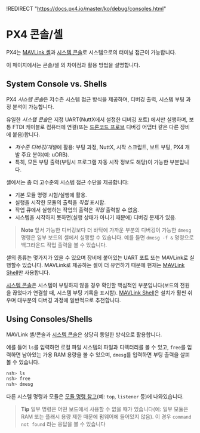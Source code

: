 !REDIRECT "https://docs.px4.io/master/ko/debug/consoles.html"

# PX4 콘솔/셸

PX4는 [MAVLink 셸](../debug/mavlink_shell.md)과 [시스템 콘솔](../debug/system_console.md)로 시스템으로의 터미널 접근이 가능합니다.

이 페이지에서는 콘솔/셸 의 차이점과 활용 방법을 설명합니다.

<a id="console_vs_shell"></a>

## System Console vs. Shells

PX4 *시스템 콘솔*은 저수즌 시스템 접근 방식을 제공하며, 디버깅 출력, 시스템 부팅 과정 분석이 가능합니다.

유일한 *시스템 콘솔*은 지정 UART(NuttX에서 설정한 디버깅 포트) 에서만 실행하며, 보통 FTDI 케이블로 컴퓨터에 연결(또는 [드론코드 프로브](https://kb.zubax.com/display/MAINKB/Dronecode+Probe+documentation) 디버깅 어댑터 같은 다른 장비에 붙음)합니다.
- *저수준 디버깅/개발*에 활용: 부팅 과정, NuttX, 시작 스크립트, 보트 부팅, PX4 개발 주요 분야(예: uORB).
- 특히, 모든 부팅 출력(부팅시 프로그램 자동 시작 정보도 해당)이 가능한 부분입니다.

셸에서는 좀 더 고수준의 시스템 접근 수단을 제공합니다:
- 기본 모듈 명령 시험/실행에 활용.
- 실행을 시작한 모듈의 출력을 *직접* 표시함.
- 작업 큐에서 실행하는 작업의 출력은 *직접* 출력할 수 없음.
- 시스템을 시작하지 못하면(실행 상태가 아니기 때문에) 디버깅 문제가 있음.

> **Note** 앞서 가능한 디버깅보다 더 바닥에 가까운 부분의 디버깅이 가능한 `dmesg` 명령은 일부 보드의 셸에서 실행할 수 있습니다. 예를 들면 `dmesg -f &` 명령으로 백그라운드 작업 출력을 볼 수 있습니다.

셸의 종류는 몇가지가 있을 수 있으며 장비에 붙어있는 UART 포트 또는 MAVLink로 실행할수 있습니다. MAVLink로 제공하는 셸이 더 유연하기 때문에 현재는 [MAVLink Shell](../debug/mavlink_shell.md)만 사용합니다.

[시스템 콘솔](../debug/system_console.md)은 시스템이 부팅하지 않을 경우 확인할 핵심적인 부분입니다(보드의 전원을 끊었다가 연결할 때, 시스템 부팅 기록을 표시함). [MAVLink Shell](../debug/mavlink_shell.md)은 설치가 훨씬 쉬우며 대부분의 디버깅 과정에 일반적으로 추천합니다.

<a id="using_the_console"></a>

## Using Consoles/Shells

MAVLink 셸/콘솔과 [시스템 콘솔](../debug/system_console.md)은 상당히 동일한 방식으로 활용합니다.

예를 들어 `ls`를 입력하면 로컬 파일 시스템의 파일과 디렉터리를 볼 수 있고, `free`를 입력하면 남아있는 가용 RAM 용량을 볼 수 있으며, `dmesg`를 입력하면 부팅 출력을 살펴볼 수 있습니다.

```bash
nsh> ls
nsh> free
nsh> dmesg
```

다른 시스템 명령과 모듈은 [모듈 명령 참고](../middleware/modules_main.md)(예: `top`, `listener` 등)에 나와있습니다.

> **Tip** 일부 명령은 어떤 보드에서 사용할 수 없을 때가 있습니다(예: 일부 모듈은 RAM 또는 플래시 용량 제한 때문에 펌웨어에 들어있지 않음). 이 경우 `command not found` 라는 응답을 볼 수 있습니다
